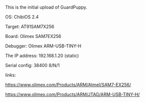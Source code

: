 This is the initial upload of GuardPuppy.

OS: ChibiOS 2.4

Target: AT91SAM7X256

Board: Olimex SAM7EX256

Debugger: Olimex ARM-USB-TINY-H


The IP address: 192.168.1.20 (static)

Serial config: 38400 8/N/1


links:

https://www.olimex.com/Products/ARM/Atmel/SAM7-EX256/

https://www.olimex.com/Products/ARM/JTAG/ARM-USB-TINY-H/